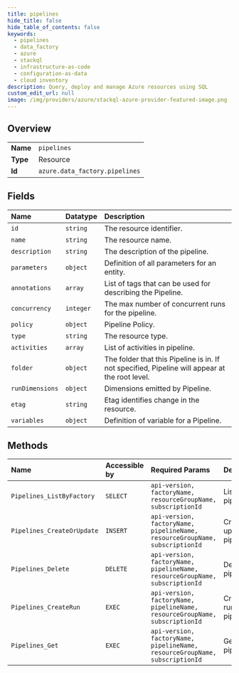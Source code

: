 ```yaml
---
title: pipelines
hide_title: false
hide_table_of_contents: false
keywords:
  - pipelines
  - data_factory
  - azure    
  - stackql
  - infrastructure-as-code
  - configuration-as-data
  - cloud inventory
description: Query, deploy and manage Azure resources using SQL
custom_edit_url: null
image: /img/providers/azure/stackql-azure-provider-featured-image.png
---
```

  
    

## Overview
<table><tbody>
<tr><td><b>Name</b></td><td><code>pipelines</code></td></tr>
<tr><td><b>Type</b></td><td>Resource</td></tr>
<tr><td><b>Id</b></td><td><code>azure.data_factory.pipelines</code></td></tr>
</tbody></table>

## Fields
| Name | Datatype | Description |
|:-----|:---------|:------------|
| `id` | `string` | The resource identifier. |
| `name` | `string` | The resource name. |
| `description` | `string` | The description of the pipeline. |
| `parameters` | `object` | Definition of all parameters for an entity. |
| `annotations` | `array` | List of tags that can be used for describing the Pipeline. |
| `concurrency` | `integer` | The max number of concurrent runs for the pipeline. |
| `policy` | `object` | Pipeline Policy. |
| `type` | `string` | The resource type. |
| `activities` | `array` | List of activities in pipeline. |
| `folder` | `object` | The folder that this Pipeline is in. If not specified, Pipeline will appear at the root level. |
| `runDimensions` | `object` | Dimensions emitted by Pipeline. |
| `etag` | `string` | Etag identifies change in the resource. |
| `variables` | `object` | Definition of variable for a Pipeline. |
## Methods
| Name | Accessible by | Required Params | Description |
|:-----|:--------------|:----------------|:------------|
| `Pipelines_ListByFactory` | `SELECT` | `api-version, factoryName, resourceGroupName, subscriptionId` | Lists pipelines. |
| `Pipelines_CreateOrUpdate` | `INSERT` | `api-version, factoryName, pipelineName, resourceGroupName, subscriptionId` | Creates or updates a pipeline. |
| `Pipelines_Delete` | `DELETE` | `api-version, factoryName, pipelineName, resourceGroupName, subscriptionId` | Deletes a pipeline. |
| `Pipelines_CreateRun` | `EXEC` | `api-version, factoryName, pipelineName, resourceGroupName, subscriptionId` | Creates a run of a pipeline. |
| `Pipelines_Get` | `EXEC` | `api-version, factoryName, pipelineName, resourceGroupName, subscriptionId` | Gets a pipeline. |
